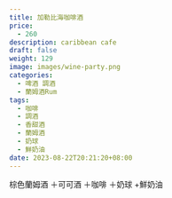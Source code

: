 ```yaml
---
title: 加勒比海咖啡酒
price:
  - 260
description: caribbean cafe
draft: false
weight: 129
image: images/wine-party.png
categories:
  - 啤酒 調酒
  - 蘭姆酒Rum
tags:
  - 咖啡
  - 調酒
  - 香甜酒
  - 蘭姆酒
  - 奶球
  - 鮮奶油
date: 2023-08-22T20:21:20+08:00
---
```

 棕色蘭姆酒 ＋可可酒 ＋咖啡 ＋奶球 +鮮奶油